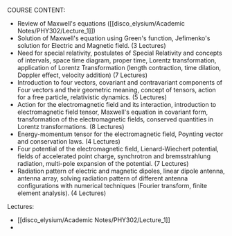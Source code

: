 COURSE CONTENT:
- Review of Maxwell's equations ([[disco_elysium/Academic Notes/PHY302/Lecture_1]])
- Solution of Maxwell's equation using Green's function, Jefimenko's solution for Electric and Magnetic field. (3 Lectures)
- Need for special relativity, postulates of Special Relativity and concepts of intervals, space time diagram, proper time, Lorentz transformation, application of Lorentz Transformation (length contraction, time dilation, Doppler effect, velocity addition) (7 Lectures)
- Introduction to four vectors, covariant and contravariant components of Four vectors and their geometric meaning, concept of tensors, action for a free particle, relativistic dynamics. (5 Lectures)
- Action for the electromagnetic field and its interaction, introduction to electromagnetic field tensor, Maxwell's equation in covariant form, transformation of the electromagnetic fields, conserved quantities in Lorentz transformations. (8 Lectures)
- Energy-momentum tensor for the electromagnetic field, Poynting vector and conservation laws. (4 Lectures)
- Four potential of the electromagnetic field, Lienard-Wiechert potential, fields of accelerated point charge, synchrotron and bremsstrahlung radiation, multi-pole expansion of the potential. (7 Lectures)
- Radiation pattern of electric and magnetic dipoles, linear dipole antenna, antenna array, solving radiation pattern of different antenna configurations with numerical techniques (Fourier transform, finite element analysis). (4 Lectures)

Lectures:

- [[disco_elysium/Academic Notes/PHY302/Lecture_1]]
- 